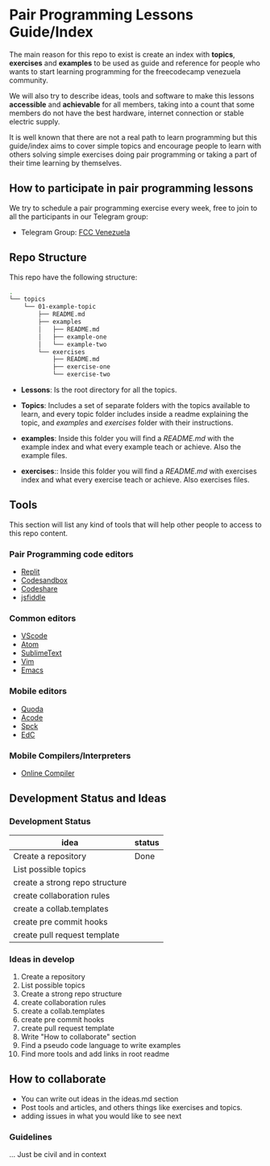 # Pair Programming Lessons Guide/Index

The main reason for this repo to exist is create an index with **topics**, **exercises** and **examples** to be used as guide and reference for people who wants to start learning programming for the freecodecamp venezuela community.

We will also try to describe ideas, tools and software to make this lessons **accessible** and **achievable** for all members, taking into a count that some members do not have the best hardware, internet connection or stable electric supply.

It is well known that there are not a real path to learn programming but this guide/index aims to cover simple topics and encourage people to learn with others solving simple exercises doing pair programming or taking a part of their time learning by themselves.

## How to participate in pair programming lessons

We try to schedule a pair programming exercise every week, free to join to all the participants in our Telegram group:

* Telegram Group: [FCC Venezuela](https://t.me/fccvzla)

## Repo Structure

This repo have the following structure:

``` bash
.
└── topics
    └── 01-example-topic
        ├── README.md
        ├── examples
        │   ├── README.md
        │   ├── example-one
        │   └── example-two
        └── exercises
            ├── README.md
            ├── exercise-one
            └── exercise-two
```

* **Lessons**: Is the root directory for all the topics.

* **Topics**: Includes a set of separate folders with the topics available to learn, and every topic folder includes inside a readme explaining the topic, and *examples* and *exercises* folder with their instructions.

* **examples**: Inside this folder you will find a *README.md* with the example index and what every example teach or achieve. Also the example files.

* **exercises**:: Inside this folder you will find a *README.md* with exercises index and what every exercise teach or achieve. Also exercises files.

## Tools

This section will list any kind of tools that will help other people to access to this repo content.

### Pair Programming code editors

* [Replit](repl.it)
* [Codesandbox](https://codesandbox.io/)
* [Codeshare](https://codeshare.io/)
* [jsfiddle](https:/jsfiddle.net)

### Common editors

* [VScode](https://code.visualstudio.com/)
* [Atom](https://atom.io/)
* [SublimeText](https://www.sublimetext.com/)
* [Vim](https://www.vim.org/)
* [Emacs](https://www.gnu.org/software/emacs/)

### Mobile editors

* [Quoda](https://play.google.com/store/apps/details?id=com.henrythompson.quoda)
* [Acode](https://play.google.com/store/apps/details?id=com.foxdebug.acodefree)
* [Spck](https://play.google.com/store/apps/details?id=io.spck)
* [EdC](https://play.google.com/store/apps/details?id=com.rhmsoft.code)

### Mobile Compilers/Interpreters

* [Online Compiler](https://play.google.com/store/apps/details?id=app.compiler)

## Development Status and Ideas

### Development Status

| idea                           | status |
|--------------------------------|--------|
| Create a repository            | Done   |
| List possible topics           |        |
| create a strong repo structure |        |
| create collaboration rules     |        |
| create a collab.templates      |        |
| create pre commit hooks        |        |
| create pull request template   |        |

### Ideas in develop

1. Create a repository
2. List possible topics
3. Create a strong repo structure
4. create collaboration rules
5. create a collab.templates
6. create pre commit hooks
7. create pull request template
8. Write "How to collaborate" section
9. Find a pseudo code language to write examples
10. Find more tools and add links in root readme

## How to collaborate
- You can write out ideas in the ideas.md section
- Post tools and articles, and others things like exercises and topics.
- adding issues in what you would like to see next
### Guidelines
...
Just be civil and in context
